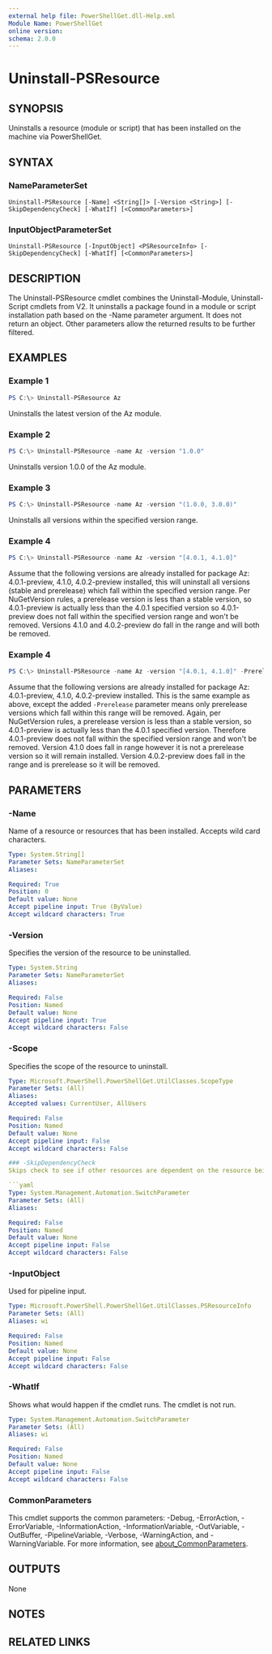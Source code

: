```yaml
---
external help file: PowerShellGet.dll-Help.xml
Module Name: PowerShellGet
online version:
schema: 2.0.0
---
```


# Uninstall-PSResource

## SYNOPSIS
Uninstalls a resource (module or script) that has been installed on the machine via PowerShellGet.

## SYNTAX

### NameParameterSet
```
Uninstall-PSResource [-Name] <String[]> [-Version <String>] [-SkipDependencyCheck] [-WhatIf] [<CommonParameters>]
```

### InputObjectParameterSet
```
Uninstall-PSResource [-InputObject] <PSResourceInfo> [-SkipDependencyCheck] [-WhatIf] [<CommonParameters>]
```

## DESCRIPTION
The Uninstall-PSResource cmdlet combines the Uninstall-Module, Uninstall-Script cmdlets from V2. 
It uninstalls a package found in a module or script installation path based on the -Name parameter argument. 
It does not return an object. 
Other parameters allow the returned results to be further filtered.

## EXAMPLES

### Example 1
```powershell
PS C:\> Uninstall-PSResource Az
```

Uninstalls the latest version of the Az module.

### Example 2
```powershell
PS C:\> Uninstall-PSResource -name Az -version "1.0.0"
```

Uninstalls version 1.0.0 of the Az module.

### Example 3
```powershell
PS C:\> Uninstall-PSResource -name Az -version "(1.0.0, 3.0.0)"
```

Uninstalls all versions within the specified version range.

### Example 4
```powershell
PS C:\> Uninstall-PSResource -name Az -version "[4.0.1, 4.1.0]"
```

Assume that the following versions are already installed for package Az: 4.0.1-preview, 4.1.0, 4.0.2-preview installed, this will uninstall all versions (stable and prerelease) which fall within the specified version range. Per NuGetVersion rules, a prerelease version is less than a stable version, so 4.0.1-preview is actually less than the 4.0.1 specified version so 4.0.1-preview does not fall within the specified version range and won't be removed. Versions 4.1.0 and 4.0.2-preview do fall in the range and will both be removed.

### Example 4
```powershell
PS C:\> Uninstall-PSResource -name Az -version "[4.0.1, 4.1.0]" -Prerelease
```

Assume that the following versions are already installed for package Az: 4.0.1-preview, 4.1.0, 4.0.2-preview installed. This is the same example as above, except the added `-Prerelease` parameter means only prerelease versions which fall within this range will be removed. Again, per NuGetVersion rules, a prerelease version is less than a stable version, so 4.0.1-preview is actually less than the 4.0.1 specified version. Therefore 4.0.1-preview does not fall within the specified version range and won't be removed. Version 4.1.0 does fall in range however it is not a prerelease version so it will remain installed. Version 4.0.2-preview does fall in the range and is prerelease so it will be removed.


## PARAMETERS

### -Name
Name of a resource or resources that has been installed. Accepts wild card characters.

```yaml
Type: System.String[]
Parameter Sets: NameParameterSet
Aliases:

Required: True
Position: 0
Default value: None
Accept pipeline input: True (ByValue)
Accept wildcard characters: True
```

### -Version
Specifies the version of the resource to be uninstalled.

```yaml
Type: System.String
Parameter Sets: NameParameterSet
Aliases:

Required: False
Position: Named
Default value: None
Accept pipeline input: True
Accept wildcard characters: False
```

### -Scope
Specifies the scope of the resource to uninstall.

```yaml
Type: Microsoft.PowerShell.PowerShellGet.UtilClasses.ScopeType
Parameter Sets: (All)
Aliases:
Accepted values: CurrentUser, AllUsers

Required: False
Position: Named
Default value: None
Accept pipeline input: False
Accept wildcard characters: False

### -SkipDependencyCheck
Skips check to see if other resources are dependent on the resource being uninstalled.

```yaml
Type: System.Management.Automation.SwitchParameter
Parameter Sets: (All)
Aliases:

Required: False
Position: Named
Default value: None
Accept pipeline input: False
Accept wildcard characters: False
```

### -InputObject
Used for pipeline input.

```yaml
Type: Microsoft.PowerShell.PowerShellGet.UtilClasses.PSResourceInfo
Parameter Sets: (All)
Aliases: wi

Required: False
Position: Named
Default value: None
Accept pipeline input: False
Accept wildcard characters: False
```

### -WhatIf
Shows what would happen if the cmdlet runs.
The cmdlet is not run.

```yaml
Type: System.Management.Automation.SwitchParameter
Parameter Sets: (All)
Aliases: wi

Required: False
Position: Named
Default value: None
Accept pipeline input: False
Accept wildcard characters: False
```

### CommonParameters
This cmdlet supports the common parameters: -Debug, -ErrorAction, -ErrorVariable, -InformationAction, -InformationVariable, -OutVariable, -OutBuffer, -PipelineVariable, -Verbose, -WarningAction, and -WarningVariable. For more information, see [about_CommonParameters](https://go.microsoft.com/fwlink/?LinkID=113216).

## OUTPUTS
None

## NOTES

## RELATED LINKS
